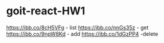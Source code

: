 # goit-react-HW1

https://ibb.co/8cH5VFg - list
https://ibb.co/nnGs35z - get
https://ibb.co/9npW8Kd - add
https://ibb.co/1dGzPP4 -delete
